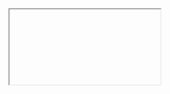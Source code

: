 <iframe> 
<div id="div_g" style="width:600px; height:300px;"></div>
<p>When you zoom and pan, the region remains highlighted.</p>
<video width="640" height="480" controls >
    <source src="http://www.w3schools.com/html/mov_bbb.mp4" type="video/mp4">Your browser does not support the video tag.
        

    
    </video>
<div id="time">stam</div>

<script>

     var dc;
     var g;
     var v;
     var my_graph;
     var my_area;

     var current_time = 0;
    //when the document is done loading, intialie the video events listeners
     $(document).ready(function () {
         v = document.getElementsByTagName('video')[0];
         v.onseeking = function () {
                 current_time = v.currentTime * 1000;
                 draw_marker();
             };
         
         v.oncanplay = function () {
             CreateGraph();             
             };
                  
         v.addEventListener('timeupdate', function (event) {
             var t = document.getElementById('time');
             t.innerHTML = v.currentTime;
             g.updateOptions({
                 isZoomedIgnoreProgrammaticZoom: true
             });
             
             current_time = v.currentTime * 1000;
         }, false);         
     });

     function change_movie_position(e, x, points) {
         v.currentTime = x / 1000;
     }

     function draw_marker() {
         dc.fillStyle = "rgba(255, 0, 0, 0.5)";
         var left = my_graph.toDomCoords(current_time, 0)[0] - 2;
         var right = my_graph.toDomCoords(current_time + 2, 0)[0] + 2;
         dc.fillRect(left, my_area.y, right - left, my_area.h);
     };


    //data creation
     function CreateGraph() {
         number_of_samples = v.duration * 1000;
         // A basic sinusoidal data series.
         var data = [];
         for (var i = 0; i < number_of_samples; i++) {
             var base = 10 * Math.sin(i / 90.0);
             data.push([i, base, base + Math.sin(i / 2.0)]);
         }

         // Shift one portion out of line.
         var highlight_start = 450;
         var highlight_end = 500;
         for (var i = highlight_start; i <= highlight_end; i++) {
             data[i][2] += 5.0;
         }

         g = new Dygraph(
         document.getElementById("div_g"),
         data, {
             labels: ['X', 'Est.', 'Actual'],
             animatedZooms: true,
             underlayCallback: function (canvas, area, g) {
                 dc = canvas;
                 my_area = area;
                 my_graph = g;
                 bottom_left = g.toDomCoords(0, 0);
                 top_right = g.toDomCoords(highlight_end, +20);
                 draw_marker();
             }
         });

         g.updateOptions({
             clickCallback: change_movie_position
         }, true);

     }

</script>
</iframe> 
